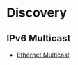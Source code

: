 # Discovery

## IPv6 Multicast
- [Ethernet Multicast](https://en.wikipedia.org/wiki/Multicast_address#Ethernet)

